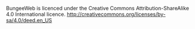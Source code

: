BungeeWeb is licenced under the Creative Commons Attribution-ShareAlike 4.0 International licence.
http://creativecommons.org/licenses/by-sa/4.0/deed.en_US